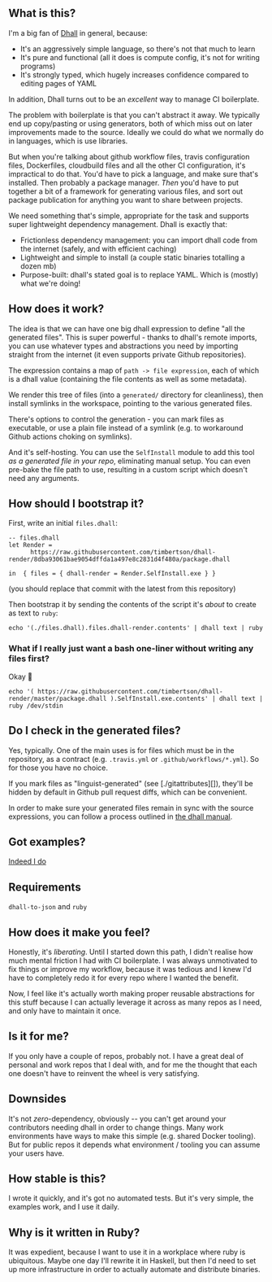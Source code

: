 ## What is this?

I'm a big fan of [Dhall][] in general, because:

 - It's an aggressively simple language, so there's not that much to learn
 - It's pure and functional (all it does is compute config, it's not for writing programs)
 - It's strongly typed, which hugely increases confidence compared to editing pages of YAML

In addition, Dhall turns out to be an _excellent_ way to manage CI boilerplate.

The problem with boilerplate is that you can't abstract it away. We typically end up copy/pasting or using generators, both of which miss out on later improvements made to the source. Ideally we could do what we normally do in languages, which is use libraries.

But when you're talking about github workflow files, travis configuration files, Dockerfiles, cloudbuild files and all the other CI configuration, it's impractical to do that. You'd have to pick a language, and make sure that's installed. Then probably a package manager. _Then_ you'd have to put together a bit of a framework for generating various files, and sort out package publication for anything you want to share between projects.

We need something that's simple, appropriate for the task and supports super lightweight dependency management. Dhall is exactly that:

 - Frictionless dependency management: you can import dhall code from the internet (safely, and with efficient caching)
 - Lightweight and simple to install (a couple static binaries totalling a dozen mb)
 - Purpose-built: dhall's stated goal is to replace YAML. Which is (mostly) what we're doing!

## How does it work?

The idea is that we can have one big dhall expression to define "all the generated files". This is super powerful - thanks to dhall's remote imports, you can use whatever types and abstractions you need by importing straight from the internet (it even supports private Github repositories).

The expression contains a map of `path -> file expression`, each of which is a dhall value (containing the file contents as well as some metadata).

We render this tree of files (into a `generated/` directory for cleanliness), then install symlinks in the workspace, pointing to the various generated files.

There's options to control the generation - you can mark files as executable, or use a plain file instead of a symlink (e.g. to workaround Github actions choking on symlinks).

And it's self-hosting. You can use the `SelfInstall` module to add this tool _as a generated file in your repo_, eliminating manual setup. You can even pre-bake the file path to use, resulting in a custom script which doesn't need any arguments.

## How should I bootstrap it?

First, write an initial `files.dhall`:

```dhall
-- files.dhall
let Render =
      https://raw.githubusercontent.com/timbertson/dhall-render/8dba93061bae9054dffda1a497e8c2831d4f480a/package.dhall

in  { files = { dhall-render = Render.SelfInstall.exe } }
```

(you should replace that commit with the latest from this repository)

Then bootstrap it by sending the contents of the script it's _about_ to create as text to `ruby`:

```
echo '(./files.dhall).files.dhall-render.contents' | dhall text | ruby
```

### What if I really just want a bash one-liner without writing any files first?

Okay :shrug:

```
echo '( https://raw.githubusercontent.com/timbertson/dhall-render/master/package.dhall ).SelfInstall.exe.contents' | dhall text | ruby /dev/stdin
```

## Do I check in the generated files?

Yes, typically. One of the main uses is for files which must be in the repository, as a contract (e.g. `.travis.yml` or `.github/workflows/*.yml`). So for those you have no choice.

If you mark files as "linguist-generated" (see [./gitattributes][]), they'll be hidden by default in Github pull request diffs, which can be convenient.

In order to make sure your generated files remain in sync with the source expressions, you can follow a process outlined in [the dhall manual](https://github.com/Gabriel439/dhall-manual/blob/e19a35fbfb509fa6447fa9c53e8bd96f9b83e584/manuscript/05-SynchronizeFiles.md).

## Got examples?

[Indeed I do](./examples/)

## Requirements

`dhall-to-json` and `ruby`

## How does it make you feel?

Honestly, it's _liberating_. Until I started down this path, I didn't realise how much mental friction I had with CI boilerplate. I was always unmotivated to fix things or improve my workflow, because it was tedious and I knew I'd have to completely redo it for every repo where I wanted the benefit.

Now, I feel like it's actually worth making proper reusable abstractions for this stuff because I can actually leverage it across as many repos as I need, and only have to maintain it once.

## Is it for me?

If you only have a couple of repos, probably not. I have a great deal of personal and work repos that I deal with, and for me the thought that each one doesn't have to reinvent the wheel is very satisfying.

## Downsides

It's not _zero_-dependency, obviously -- you can't get around your contributors needing dhall in order to change things. Many work environments have ways to make this simple (e.g. shared Docker tooling). But for public repos it depends what environment / tooling you can assume your users have.

## How stable is this?

I wrote it quickly, and it's got no automated tests. But it's very simple, the examples work, and I use it daily.

## Why is it written in Ruby?

It was expedient, because I want to use it in a workplace where ruby is ubiquitous. Maybe one day I'll rewrite it in Haskell, but then I'd need to set up more infrastructure in order to actually automate and distribute binaries.

[dhall]: https://dhall-lang.org/


